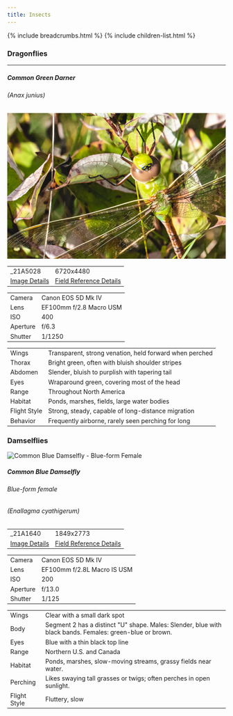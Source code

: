 ```yaml
---
title: Insects
---
```


{% include breadcrumbs.html %}
{% include children-list.html %}

<!-- markdownlint-disable MD033 --><div class="container py-4">
<h3>Dragonflies</h3>
<hr>
<!-- Green Darner -->
<div class="row g-3">
<div class="col-sm-6 col-md-6 col-lg-6">
<div class="card bg-dark text-light border-secondary">
<div class="card-body p-2">
<h5 class="card-title mb-1 text-center">Common Green Darner</h5>
<h6 class="mb-1 text-center"><em>(Anax junius)</em></h6>
<img src="images/insects/GreenDarner/E21A5028.jpg" class="card-img-top gallery-img" data-bs-toggle="modal" data-bs-target="#lightboxModal" data-bs-img="images/insects/GreenDarner/E21A5028-1.jpg" alt="Common Green Darner">
<table class="table table-sm table-dark text-light text-center border-light">
<tbody>
<tr><td>_21A5028</td><td>6720x4480</td></tr>
<tr>
<td><a class="text-warning" data-bs-toggle="collapse" href="#E21A5028EXIF" role="button" aria-expanded="false" aria-controls="E21A5028EXIF">Image Details</a></td>
<td><a class="text-warning" data-bs-toggle="collapse" href="#E21A5028Ref" role="button" aria-expanded="false" aria-controls="E21A5028Ref">Field Reference Details</a></td>
</tr>
</tbody>
</table>
<!-- EXIF Data -->
<div class="collapse" id="E21A5028EXIF">
<table class="table table-sm table-dark text-light text-center border-light">
<tbody>
<tr><td>Camera</td><td>Canon EOS 5D Mk IV</td></tr>
<tr><td>Lens</td><td>EF100mm f/2.8 Macro USM</td></tr>
<tr><td>ISO</td><td>400</td></tr>
<tr><td>Aperture</td><td>f/6.3</td></tr>
<tr><td>Shutter</td><td>1/1250</td></tr>
</tbody>
</table>
</div>
<div class="collapse" id="E21A5028Ref">
<table class="table table-sm table-dark text-light text-center border-light">
<tbody>
<tr><td>Wings</td><td>Transparent, strong venation, held forward when perched</td></tr>
<tr><td>Thorax</td><td>Bright green, often with bluish shoulder stripes</td></tr>
<tr><td>Abdomen</td><td>Slender, bluish to purplish with tapering tail</td></tr>
<tr><td>Eyes</td><td>Wraparound green, covering most of the head</td></tr>
<tr><td>Range</td><td>Throughout North America</td></tr>
<tr><td>Habitat</td><td>Ponds, marshes, fields, large water bodies</td></tr>
<tr><td>Flight Style</td><td>Strong, steady, capable of long-distance migration</td></tr>
<tr><td>Behavior</td><td>Frequently airborne, rarely seen perching for long</td></tr>
</tbody>
</table>
</div>
</div>
</div>
</div>
</div>
<h3>Damselflies</h3>
<!-- Common Blue Damselfly -->
<div id="commonBlueDamselfly-card" class="col-sm-6 col-md-4 col-lg-3">
<div class="card bg-dark text-light border-secondary">
<img src="/gallery/animals/insects/damselflies/assets/images/E21A1640.jpg" class="card-img-top gallery-img" data-bs-toggle="modal" data-bs-target="#lightboxModal" data-bs-img="images/E21A1640.jpg" alt="Common Blue Damselfly - Blue-form Female">
<div class="card-body bg-dark">
<h5 class="card-title mb-1 text-center">Common Blue Damselfly</h5>
<h6 class="mb-1 text-center">Blue-form female</h6>
<h6 class="mb-1 text-center"><em>(Enallagma cyathigerum)</em></h6>
    <table class="table table-sm table-dark text-light text-center border-light">
        <tbody>
            <tr><td>_21A1640</td><td>1849x2773</td></tr>
            <tr><td><a class="text-warning" data-bs-toggle="collapse" href="#E21A1640EXIF" role="button" aria-expanded="false" aria-controls="E21A1640EXIF">Image Details</a></td>
            <td><a class="text-warning" data-bs-toggle="collapse" href="#E21A1640Ref" role="button" aria-expanded="false" aria-controls="E21A1640Ref">Field Reference Details</a></td></tr>
        </tbody>
    </table>
<div class="collapse" id="E21A1640EXIF" role="button" area-expand="false" area-controls="E21A1640EXIF">
<table class="table table-sm table-dark text-light text-center border-light">
<tbody>
<tr>
<td>Camera</td>
<td>Canon EOS 5D Mk IV</td>
</tr>
<tr>
<td>Lens</td>
<td>EF100mm f/2.8L Macro IS USM</td>
</tr>
<tr>
<td>ISO</td>
<td>200</td>
</tr>
<tr>
<td>Aperture</td>
<td>f/13.0</td>
</tr>
<tr>
<td>Shutter</td>
<td>1/125</td>
</tr>
</tbody>
</table>
</div>
<div class="collapse" id="E21A1640Ref">
<table class="table table-sm table-dark text-light text-center border-light">
<tbody>
<tr>
<td>Wings</td>
<td>Clear with a small dark spot</td>
</tr>
<tr>
<td>Body</td>
<td>Segment 2 has a distinct "U" shape. Males: Slender, blue with black bands. Females: green-blue or brown.</td>
</tr>
<tr>
<td>Eyes</td>
<td>Blue with a thin black top line</td>
</tr>
<tr>
<td>Range</td>
<td>Northern U.S. and Canada</td>
</tr>
<tr>
<td>Habitat</td>
<td>Ponds, marshes, slow-moving streams, grassy fields near water.</td>
</tr>
<tr>
<td>Perching</td>
<td>Likes swaying tall grasses or twigs; often perches in open sunlight.</td>
</tr>
<tr>
<td>Flight Style</td>
<td>Fluttery, slow</td>
</tr>
</tbody>
</table>
</div>
</div>
</div>
</div>
<!-- markdownlint-enable MD033 -->